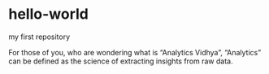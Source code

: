 # hello-world
my first repository

For those of you, who are wondering what is “Analytics Vidhya”, “Analytics” can be defined
as the science of extracting insights from raw data. 
